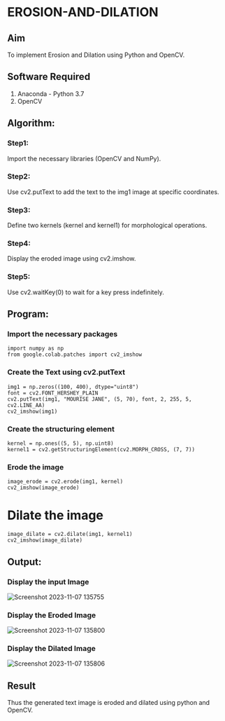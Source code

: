 # EROSION-AND-DILATION

## Aim
To implement Erosion and Dilation using Python and OpenCV.
## Software Required
1. Anaconda - Python 3.7
2. OpenCV
## Algorithm:
### Step1:
Import the necessary libraries (OpenCV and NumPy).

### Step2:
Use cv2.putText to add the text to the img1 image at specific coordinates.

### Step3:
Define two kernels (kernel and kernel1) for morphological operations.

### Step4:
Display the eroded image using cv2.imshow.

### Step5:
Use cv2.waitKey(0) to wait for a key press indefinitely.

 
## Program:


### Import the necessary packages
```import cv2
import numpy as np
from google.colab.patches import cv2_imshow
```


### Create the Text using cv2.putText
```
img1 = np.zeros((100, 400), dtype="uint8")
font = cv2.FONT_HERSHEY_PLAIN
cv2.putText(img1, "MOURISE JANE", (5, 70), font, 2, 255, 5, cv2.LINE_AA)
cv2_imshow(img1)

```


### Create the structuring element
```
kernel = np.ones((5, 5), np.uint8)
kernel1 = cv2.getStructuringElement(cv2.MORPH_CROSS, (7, 7))

```


### Erode the image
```
image_erode = cv2.erode(img1, kernel)
cv2_imshow(image_erode)
```



# Dilate the image

```
image_dilate = cv2.dilate(img1, kernel1)
cv2_imshow(image_dilate)

```
## Output:

### Display the input Image

![Screenshot 2023-11-07 135755](https://github.com/Mourise01/EROSION-AND-DILATION/assets/119560349/3e10c110-af5c-456a-83b9-79844269adc9)


### Display the Eroded Image
![Screenshot 2023-11-07 135800](https://github.com/Mourise01/EROSION-AND-DILATION/assets/119560349/b2a30960-3321-458e-b9a9-568e5d0abfeb)


### Display the Dilated Image
![Screenshot 2023-11-07 135806](https://github.com/Mourise01/EROSION-AND-DILATION/assets/119560349/48bda22d-33bd-42fe-a28d-9a985395c971)


## Result
Thus the generated text image is eroded and dilated using python and OpenCV.
